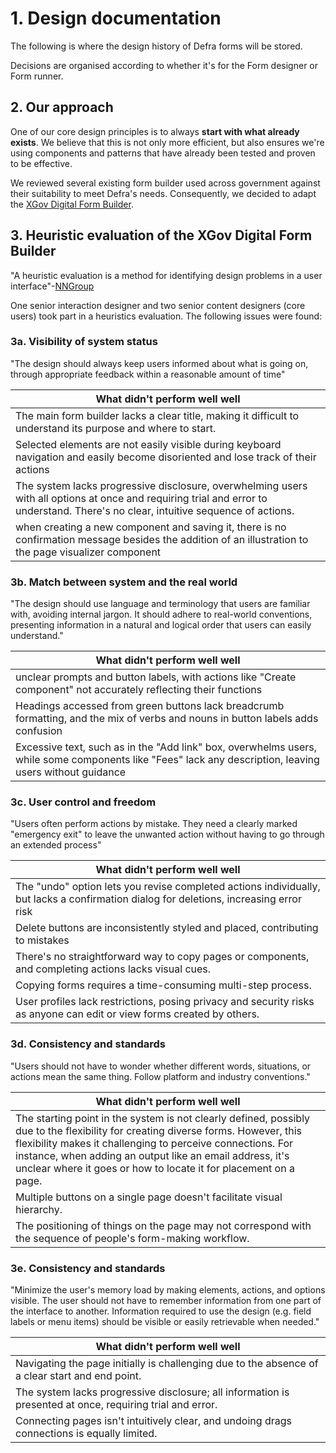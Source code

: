 # 1. Design documentation
The following is where the design history of Defra forms will be stored.

Decisions are organised according to whether it's for the Form designer or Form runner.
 
## 2. Our approach
One of our core design principles is to always **start with what already exists**. We believe that this is not only more efficient, but also ensures we're using components and patterns that have already been tested and proven to be effective. 

We reviewed several existing form builder used across government against their suitability to meet Defra's needs. Consequently, we decided to adapt the [XGov Digital Form Builder](https://github.com/XGovFormBuilder/digital-form-builder/tree/main).

## 3. Heuristic evaluation of the XGov Digital Form Builder
"A heuristic evaluation is a method for identifying design problems in a user interface"-[NNGroup](https://www.nngroup.com/articles/how-to-conduct-a-heuristic-evaluation/#:~:text=A%C2%A0heuristic%20evaluation%20is%20a%C2%A0method%20for%20identifying%20design%20problems%20in%20a%20user%20interface.%20Evaluators%20judge%20the%20design%20against%20a%20set%20of%20guidelines%20(called%20heuristics)%20that%20make%20systems%20easy%20to%20use.)

One senior interaction designer and two senior content designers (core users) took part in a heuristics evaluation. The following issues were found:

### 3a. Visibility of system status
"The design should always keep users informed about what is going on, through appropriate feedback within a reasonable amount of time"

| What didn't perform well well |
| ------------- |
| The main form builder lacks a clear title, making it difficult to understand its purpose and where to start. |  
| Selected elements are not easily visible during keyboard navigation and easily become disoriented and lose track of their actions  | 
| The system lacks progressive disclosure, overwhelming users with all options at once and requiring trial and error to understand. There's no clear, intuitive sequence of actions.  |  
| when creating a new component and saving it, there is no confirmation message besides the addition of an illustration to the page visualizer component | 

### 3b. Match between system and the real world
"The design should use language and terminology that users are familiar with, avoiding internal jargon. It should adhere to real-world conventions, presenting information in a natural and logical order that users can easily understand."

| What didn't perform well well |
| ------------- |
| unclear prompts and button labels, with actions like "Create component" not accurately reflecting their functions |  
| Headings accessed from green buttons lack breadcrumb formatting, and the mix of verbs and nouns in button labels adds confusion | 
| Excessive text, such as in the "Add link" box, overwhelms users, while some components like "Fees" lack any description, leaving users without guidance |  

### 3c. User control and freedom
"Users often perform actions by mistake. They need a clearly marked "emergency exit" to leave the unwanted action without having to go through an extended process​"

| What didn't perform well well |
| ------------- |
| The "undo" option lets you revise completed actions individually, but lacks a confirmation dialog for deletions, increasing error risk |  
| Delete buttons are inconsistently styled and placed, contributing to mistakes | 
| There's no straightforward way to copy pages or components, and completing actions lacks visual cues. |  
| Copying forms requires a time-consuming multi-step process. |  
| User profiles lack restrictions, posing privacy and security risks as anyone can edit or view forms created by others. |  

### 3d. Consistency and standards
"Users should not have to wonder whether different words, situations, or actions mean the same thing. Follow platform and industry conventions.​"

| What didn't perform well well |
| ------------- |
| The starting point in the system is not clearly defined, possibly due to the flexibility for creating diverse forms. However, this flexibility makes it challenging to perceive connections. For instance, when adding an output like an email address, it's unclear where it goes or how to locate it for placement on a page.​ |  
| Multiple buttons on a single page doesn't facilitate visual hierarchy. | 
| The positioning of things on the page may not correspond with the sequence of people's form-making workflow. |  

### 3e. Consistency and standards
"Minimize the user's memory load by making elements, actions, and options visible. The user should not have to remember information from one part of the interface to another. Information required to use the design (e.g. field labels or menu items) should be visible or easily retrievable when needed.​"

| What didn't perform well well |
| ------------- |
| Navigating the page initially is challenging due to the absence of a clear start and end point.​ |  
| The system lacks progressive disclosure; all information is presented at once, requiring trial and error.​ | 
| Connecting pages isn't intuitively clear, and undoing drags connections is equally limited. |  
